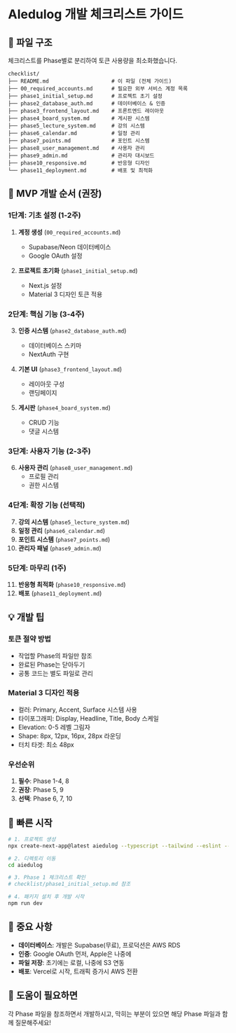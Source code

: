 # AIedulog 개발 체크리스트 가이드

## 📁 파일 구조
체크리스트를 Phase별로 분리하여 토큰 사용량을 최소화했습니다.

```
checklist/
├── README.md                    # 이 파일 (전체 가이드)
├── 00_required_accounts.md      # 필요한 외부 서비스 계정 목록
├── phase1_initial_setup.md      # 프로젝트 초기 설정
├── phase2_database_auth.md      # 데이터베이스 & 인증
├── phase3_frontend_layout.md    # 프론트엔드 레이아웃
├── phase4_board_system.md       # 게시판 시스템
├── phase5_lecture_system.md     # 강의 시스템
├── phase6_calendar.md           # 일정 관리
├── phase7_points.md             # 포인트 시스템
├── phase8_user_management.md    # 사용자 관리
├── phase9_admin.md              # 관리자 대시보드
├── phase10_responsive.md        # 반응형 디자인
└── phase11_deployment.md        # 배포 및 최적화
```

## 🚀 MVP 개발 순서 (권장)

### 1단계: 기초 설정 (1-2주)
1. **계정 생성** (`00_required_accounts.md`)
   - Supabase/Neon 데이터베이스
   - Google OAuth 설정
   
2. **프로젝트 초기화** (`phase1_initial_setup.md`)
   - Next.js 설정
   - Material 3 디자인 토큰 적용

### 2단계: 핵심 기능 (3-4주)
3. **인증 시스템** (`phase2_database_auth.md`)
   - 데이터베이스 스키마
   - NextAuth 구현

4. **기본 UI** (`phase3_frontend_layout.md`)
   - 레이아웃 구성
   - 랜딩페이지

5. **게시판** (`phase4_board_system.md`)
   - CRUD 기능
   - 댓글 시스템

### 3단계: 사용자 기능 (2-3주)
6. **사용자 관리** (`phase8_user_management.md`)
   - 프로필 관리
   - 권한 시스템

### 4단계: 확장 기능 (선택적)
7. **강의 시스템** (`phase5_lecture_system.md`)
8. **일정 관리** (`phase6_calendar.md`)
9. **포인트 시스템** (`phase7_points.md`)
10. **관리자 패널** (`phase9_admin.md`)

### 5단계: 마무리 (1주)
11. **반응형 최적화** (`phase10_responsive.md`)
12. **배포** (`phase11_deployment.md`)

## 💡 개발 팁

### 토큰 절약 방법
- 작업할 Phase의 파일만 참조
- 완료된 Phase는 닫아두기
- 공통 코드는 별도 파일로 관리

### Material 3 디자인 적용
- 컬러: Primary, Accent, Surface 시스템 사용
- 타이포그래피: Display, Headline, Title, Body 스케일
- Elevation: 0-5 레벨 그림자
- Shape: 8px, 12px, 16px, 28px 라운딩
- 터치 타겟: 최소 48px

### 우선순위
1. **필수**: Phase 1-4, 8
2. **권장**: Phase 5, 9
3. **선택**: Phase 6, 7, 10

## 🔗 빠른 시작

```bash
# 1. 프로젝트 생성
npx create-next-app@latest aiedulog --typescript --tailwind --eslint --app

# 2. 디렉토리 이동
cd aiedulog

# 3. Phase 1 체크리스트 확인
# checklist/phase1_initial_setup.md 참조

# 4. 패키지 설치 후 개발 시작
npm run dev
```

## 📌 중요 사항

- **데이터베이스**: 개발은 Supabase(무료), 프로덕션은 AWS RDS
- **인증**: Google OAuth 먼저, Apple은 나중에
- **파일 저장**: 초기에는 로컬, 나중에 S3 연동
- **배포**: Vercel로 시작, 트래픽 증가시 AWS 전환

## 🤝 도움이 필요하면

각 Phase 파일을 참조하면서 개발하시고, 
막히는 부분이 있으면 해당 Phase 파일과 함께 질문해주세요!